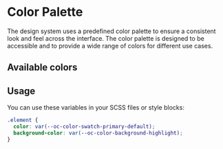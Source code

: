 # Color Palette

The design system uses a predefined color palette to ensure a consistent look and feel across the interface. The color palette is designed to be accessible and to provide a wide range of colors for different use cases.

## Available colors

<script setup lang="ts">
import { computed } from 'vue'
import designTokens from '../../src/assets/tokens/ods.json'

const tokens = computed(() => {
	return Object.values(designTokens).filter((token) => token.name.startsWith('oc-color-'))
})

const fields = [
   {
    name: 'color',
    title: 'Color',
    type: 'slot'
  },
  {
    name: 'name',
    title: 'Name',
    type: 'slot'
  },
  {
    name: 'value',
    title: 'Value',
    type: 'slot'
  },
]
</script>

<oc-table :fields="fields" :data="tokens">
  <template #color="{ item }">
    <div :style="{ backgroundColor: item.value, width: '150px', height: '50px' }" />
  </template>
  <template #name="{ item }">
    {{ item.name }}
  </template>
  <template #value="{ item }">
    {{ item.value }}
  </template>
</oc-table>

<style lang="scss">
.oc-tbody-tr {
  background-color: var(--oc-color-background) !important;
}
</style>

## Usage

You can use these variables in your SCSS files or style blocks:

```scss
.element {
  color: var(--oc-color-swatch-primary-default);
  background-color: var(--oc-color-background-highlight);
}
```
